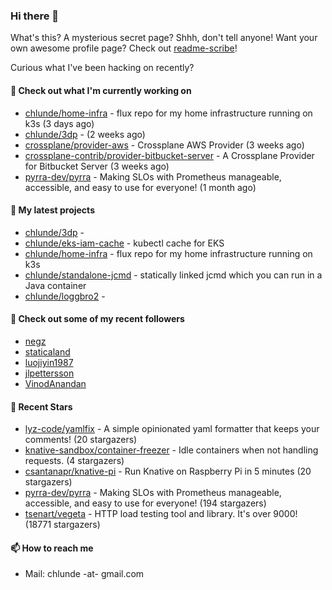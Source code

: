 ### Hi there 👋

What's this? A mysterious secret page? Shhh, don't tell anyone!
Want your own awesome profile page? Check out [readme-scribe](https://github.com/muesli/readme-scribe)!

Curious what I've been hacking on recently?

#### 👷 Check out what I'm currently working on

- [chlunde/home-infra](https://github.com/chlunde/home-infra) - flux repo for my home infrastructure running on k3s  (3 days ago)
- [chlunde/3dp](https://github.com/chlunde/3dp) -  (2 weeks ago)
- [crossplane/provider-aws](https://github.com/crossplane/provider-aws) - Crossplane AWS Provider (3 weeks ago)
- [crossplane-contrib/provider-bitbucket-server](https://github.com/crossplane-contrib/provider-bitbucket-server) - A Crossplane Provider for Bitbucket Server (3 weeks ago)
- [pyrra-dev/pyrra](https://github.com/pyrra-dev/pyrra) - Making SLOs with Prometheus manageable, accessible, and easy to use for everyone! (1 month ago)

#### 🌱 My latest projects

- [chlunde/3dp](https://github.com/chlunde/3dp) - 
- [chlunde/eks-iam-cache](https://github.com/chlunde/eks-iam-cache) - kubectl cache for EKS
- [chlunde/home-infra](https://github.com/chlunde/home-infra) - flux repo for my home infrastructure running on k3s 
- [chlunde/standalone-jcmd](https://github.com/chlunde/standalone-jcmd) - statically linked jcmd which you can run in a Java container
- [chlunde/loggbro2](https://github.com/chlunde/loggbro2) - 



#### 👯 Check out some of my recent followers

- [negz](https://github.com/negz)
- [staticaland](https://github.com/staticaland)
- [luojiyin1987](https://github.com/luojiyin1987)
- [jlpettersson](https://github.com/jlpettersson)
- [VinodAnandan](https://github.com/VinodAnandan)

#### 🌟 Recent Stars

- [lyz-code/yamlfix](https://github.com/lyz-code/yamlfix) - A simple opinionated yaml formatter that keeps your comments! (20 stargazers)
- [knative-sandbox/container-freezer](https://github.com/knative-sandbox/container-freezer) - Idle containers when not handling requests. (4 stargazers)
- [csantanapr/knative-pi](https://github.com/csantanapr/knative-pi) - Run Knative on Raspberry Pi in 5 minutes (20 stargazers)
- [pyrra-dev/pyrra](https://github.com/pyrra-dev/pyrra) - Making SLOs with Prometheus manageable, accessible, and easy to use for everyone! (194 stargazers)
- [tsenart/vegeta](https://github.com/tsenart/vegeta) - HTTP load testing tool and library. It&#39;s over 9000! (18771 stargazers)

#### 📫 How to reach me

- Mail: chlunde -at- gmail.com
